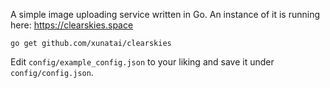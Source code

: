 A simple image uploading service written in Go. An instance of it is running here: https://clearskies.space

`go get github.com/xunatai/clearskies`

Edit `config/example_config.json` to your liking and save it under `config/config.json`.
